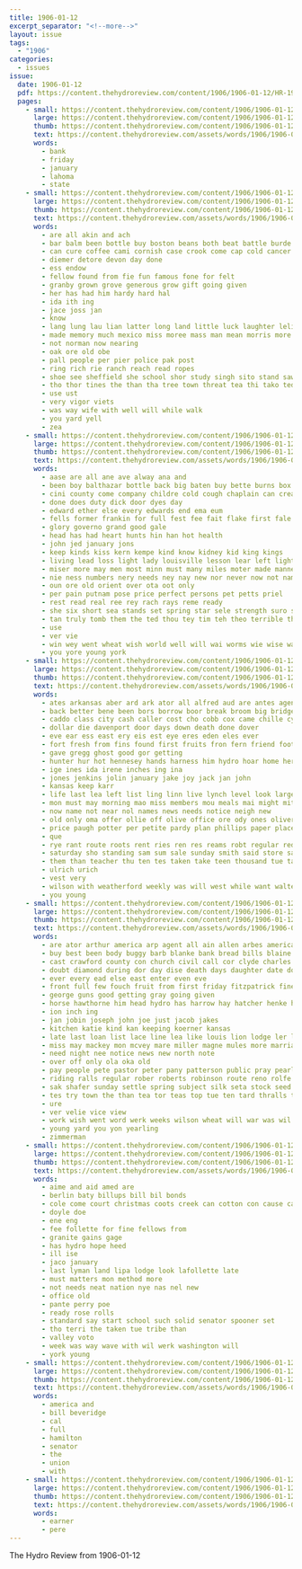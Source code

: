 ```yaml
---
title: 1906-01-12
excerpt_separator: "<!--more-->"
layout: issue
tags:
  - "1906"
categories:
  - issues
issue:
  date: 1906-01-12
  pdf: https://content.thehydroreview.com/content/1906/1906-01-12/HR-1906-01-12.pdf
  pages:
    - small: https://content.thehydroreview.com/content/1906/1906-01-12/small/HR-1906-01-12-01.jpg
      large: https://content.thehydroreview.com/content/1906/1906-01-12/large/HR-1906-01-12-01.jpg
      thumb: https://content.thehydroreview.com/content/1906/1906-01-12/thumbnails/HR-1906-01-12-01.jpg
      text: https://content.thehydroreview.com/assets/words/1906/1906-01-12/HR-1906-01-12-01.txt
      words:
        - bank
        - friday
        - january
        - lahoma
        - state
    - small: https://content.thehydroreview.com/content/1906/1906-01-12/small/HR-1906-01-12-02.jpg
      large: https://content.thehydroreview.com/content/1906/1906-01-12/large/HR-1906-01-12-02.jpg
      thumb: https://content.thehydroreview.com/content/1906/1906-01-12/thumbnails/HR-1906-01-12-02.jpg
      text: https://content.thehydroreview.com/assets/words/1906/1906-01-12/HR-1906-01-12-02.txt
      words:
        - are all akin and ach
        - bar balm been bottle buy boston beans both beat battle burde blood bee beare beane but
        - can cure coffee cami cornish case crook come cap cold cancer
        - diemer detore devon day done
        - ess endow
        - fellow found from fie fun famous fone for felt
        - granby grown grove generous grow gift going given
        - her has had him hardy hard hal
        - ida ith ing
        - jace joss jan
        - know
        - lang lung lau lian latter long land little luck laughter lelia live
        - made memory much mexico miss moree mass man mean morris more mil mexican mans mail men money
        - not norman now nearing
        - oak ore old obe
        - pall people per pier police pak post
        - ring rich rie ranch reach read ropes
        - shoe see sheffield she school shor study singh sito stand saw sai spin showman sata sell
        - tho thor tines the than tha tree town threat tea thi tako ted taken
        - use ust
        - very vigor viets
        - was way wife with well will while walk
        - you yard yell
        - zea
    - small: https://content.thehydroreview.com/content/1906/1906-01-12/small/HR-1906-01-12-03.jpg
      large: https://content.thehydroreview.com/content/1906/1906-01-12/large/HR-1906-01-12-03.jpg
      thumb: https://content.thehydroreview.com/content/1906/1906-01-12/thumbnails/HR-1906-01-12-03.jpg
      text: https://content.thehydroreview.com/assets/words/1906/1906-01-12/HR-1906-01-12-03.txt
      words:
        - aase are all ane ave alway ana and
        - been boy balthazar bottle back big baten buy bette burns box baer bleach body best but bowels buffalo bach
        - cini county come company childre cold cough chaplain can cream caspar
        - done does duty dick door dyes day
        - edward ether else every edwards end ema eum
        - fells former frankin for full fest fee fait flake first fale far from fig front foy
        - glory governo grand good gale
        - head has had heart hunts hin han hot health
        - john jed january jons
        - keep kinds kiss kern kempe kind know kidney kid king kings
        - living lead loss light lady louisville lesson lear left lightning little like
        - miser more may men most minn must many miles moter made manner mare man much melchior money mineral
        - nie ness numbers nery needs ney nay new nor never now not name november
        - oun ore old orient over ota oot only
        - per pain putnam pose price perfect persons pet petts priel
        - rest read real ree rey rach rays reme ready
        - she six short sea stands set spring star sele strength suro sale starch such sleep suit simmer sion
        - tan truly tomb them the ted thou tey tim teh theo terrible than toa take town
        - use
        - ver vie
        - win wey went wheat wish world well will wai worms wie wise was with wil winter weak
        - you yore young york
    - small: https://content.thehydroreview.com/content/1906/1906-01-12/small/HR-1906-01-12-04.jpg
      large: https://content.thehydroreview.com/content/1906/1906-01-12/large/HR-1906-01-12-04.jpg
      thumb: https://content.thehydroreview.com/content/1906/1906-01-12/thumbnails/HR-1906-01-12-04.jpg
      text: https://content.thehydroreview.com/assets/words/1906/1906-01-12/HR-1906-01-12-04.txt
      words:
        - ates arkansas aber ard ark ator all alfred aud are antes agent arrow and
        - back better bene been bors borrow boor break broom big bridgeport band bills boies brown best bee bank boynton bible but blaine
        - caddo class city cash caller cost cho cobb cox came chille cyrus corn cashier case county candies come
        - dollar die davenport door days down death done dover
        - eve ear ess east ery eis est eye eres eden eles ever
        - fort fresh from fins found first fruits fron fern friend foot for filling fee farm few
        - gave gregg ghost good gor getting
        - hunter hur hot hennesey hands harness him hydro hoar home her hainline has house hier heger hand had
        - ige ines ida irene inches ing ina
        - jones jenkins jolin january jake joy jack jan john
        - kansas keep karr
        - life last lea left list ling linn live lynch level look large loss line less
        - mon must may morning mao miss members mou meals mai might mitchell mae mer many miller mis male mexican money mayor most myrtle man men missouri
        - now name not near nol names news needs notice neigh new
        - old only oma offer ollie off olive office ore ody ones oliver oss oury
        - price paugh potter per petite pardy plan phillips paper place palmer poy press pro ports pay phelps phenix
        - que
        - rye rant route roots rent ries ren res reams robt regular red
        - saturday sho standing sam sum sale sunday smith said store sao special shou streets schools sant secret salt scott sims state short school set strong salle sun such snow southern son see saw
        - them than teacher thu ten tes taken take teen thousand tue tate thor tost the towns tell thing
        - ulrich urich
        - vest very
        - wilson with weatherford weekly was will west while want walters well white wile went wife wolf word work welcome wilding weed watch willa wheat week wil
        - you young
    - small: https://content.thehydroreview.com/content/1906/1906-01-12/small/HR-1906-01-12-05.jpg
      large: https://content.thehydroreview.com/content/1906/1906-01-12/large/HR-1906-01-12-05.jpg
      thumb: https://content.thehydroreview.com/content/1906/1906-01-12/thumbnails/HR-1906-01-12-05.jpg
      text: https://content.thehydroreview.com/assets/words/1906/1906-01-12/HR-1906-01-12-05.txt
      words:
        - are ator arthur america arp agent all ain allen arbes american able alter and
        - buy best been body buggy barb blanke bank bread bills blaine bonebrake border bring baal but bars boys bay brother broom bow bea better bert beas birden break brand bowling baptist brothers butter bros
        - cast crawford county con church civil call cor clyde charles can cant company cash cate cotton came cold credit caddo cad cot col colt cousin chuck christmas cost collins cea course come count card coffee collier corn
        - doubt diamond during dor day dise death days daughter date down
        - ever every ead else east enter even eve
        - front full few fouch fruit from first friday fitzpatrick fine frank furnish friends farm for fresh
        - george guns good getting gray going given
        - horse hawthorne him head hydro has harrow hay hatcher henke high had harness hoover heap hou hawthorn hott hern harnes hardware home hurt house henk her
        - ion inch ing
        - jan jobin joseph john joe just jacob jakes
        - kitchen katie kind kan keeping koerner kansas
        - late last loan list lace line lea like louis lion lodge ler lay little long lot lust london lynn living
        - miss may mackey mon mcvey mare miller magne mules more marriage milk myers moa market marsh monday mary morning moller money males
        - need night nee notice news new north note
        - over off only ola oka old
        - pay people pete pastor peter pany patterson public pray pearl per price private pure pro president perfect past portland place
        - riding ralls regular rober roberts robinson route reno rolfe rock rate
        - sak shafer sunday settle spring subject silk seta stock seed steers sat sour show soon single say sincere sugar set sum store sell shelling sorrel span star score son sick sun snapp saturday see sear simmons school seem sale
        - tes try town the than tea tor teas top tue ten tard thralls thu then tex trees tien ton tier thing tha
        - ure
        - ver velie vice view
        - work wish went word werk weeks wilson wheat will war was wil week weatherford wagon way win while wedding want west with wire
        - young yard you yon yearling
        - zimmerman
    - small: https://content.thehydroreview.com/content/1906/1906-01-12/small/HR-1906-01-12-06.jpg
      large: https://content.thehydroreview.com/content/1906/1906-01-12/large/HR-1906-01-12-06.jpg
      thumb: https://content.thehydroreview.com/content/1906/1906-01-12/thumbnails/HR-1906-01-12-06.jpg
      text: https://content.thehydroreview.com/assets/words/1906/1906-01-12/HR-1906-01-12-06.txt
      words:
        - aime and aid amed are
        - berlin baty billups bill bil bonds
        - cole come court christmas coots creek can cotton con cause call cordel
        - doyle doe
        - ene eng
        - fee follette for fine fellows from
        - granite gains gage
        - has hydro hope heed
        - ill ise
        - jaco january
        - last lyman land lipa lodge look lafollette late
        - must matters mon method more
        - not needs neat nation nye nas nel new
        - office old
        - pante perry poe
        - ready rose rolls
        - standard say start school such solid senator spooner set
        - tho terri the taken tue tribe than
        - valley voto
        - week was way wave with wil werk washington will
        - york young
    - small: https://content.thehydroreview.com/content/1906/1906-01-12/small/HR-1906-01-12-07.jpg
      large: https://content.thehydroreview.com/content/1906/1906-01-12/large/HR-1906-01-12-07.jpg
      thumb: https://content.thehydroreview.com/content/1906/1906-01-12/thumbnails/HR-1906-01-12-07.jpg
      text: https://content.thehydroreview.com/assets/words/1906/1906-01-12/HR-1906-01-12-07.txt
      words:
        - america and
        - bill beveridge
        - cal
        - full
        - hamilton
        - senator
        - the
        - union
        - with
    - small: https://content.thehydroreview.com/content/1906/1906-01-12/small/HR-1906-01-12-08.jpg
      large: https://content.thehydroreview.com/content/1906/1906-01-12/large/HR-1906-01-12-08.jpg
      thumb: https://content.thehydroreview.com/content/1906/1906-01-12/thumbnails/HR-1906-01-12-08.jpg
      text: https://content.thehydroreview.com/assets/words/1906/1906-01-12/HR-1906-01-12-08.txt
      words:
        - earner
        - pere
---
```


The Hydro Review from 1906-01-12

<!--more-->

